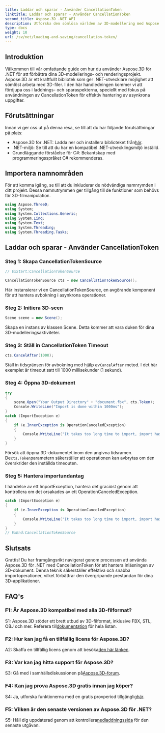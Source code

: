 ```yaml
---
title: Laddar och sparar - Använder CancellationToken
linktitle: Laddar och sparar - Använder CancellationToken
second_title: Aspose.3D .NET API
description: Utforska den sömlösa världen av 3D-modellering med Aspose.3D för .NET. Lär dig att ladda och spara 3D-dokument effektivt med CancellationToken.
type: docs
weight: 10
url: /sv/net/loading-and-saving/cancellation-token/
---
```

## Introduktion

Välkommen till vår omfattande guide om hur du använder Aspose.3D för .NET för att förbättra dina 3D-modellerings- och renderingsprojekt. Aspose.3D är ett kraftfullt bibliotek som ger .NET-utvecklare möjlighet att sömlöst arbeta med 3D-filer. I den här handledningen kommer vi att fördjupa oss i laddnings- och sparaspekterna, speciellt med fokus på användningen av CancellationToken för effektiv hantering av asynkrona uppgifter.

## Förutsättningar

Innan vi ger oss ut på denna resa, se till att du har följande förutsättningar på plats:

-  Aspose.3D för .NET: Ladda ner och installera biblioteket från[här](https://releases.aspose.com/3d/net/).
- .NET-miljö: Se till att du har en kompatibel .NET-utvecklingsmiljö inställd.
- Grundläggande förståelse för C#: Bekantskap med programmeringsspråket C# rekommenderas.

## Importera namnområden

För att komma igång, se till att du inkluderar de nödvändiga namnrymden i ditt projekt. Dessa namnutrymmen ger tillgång till de funktioner som behövs för 3D-filmanipulation.

```csharp
using Aspose.ThreeD;
using System;
using System.Collections.Generic;
using System.Linq;
using System.Text;
using System.Threading;
using System.Threading.Tasks;
```

## Laddar och sparar - Använder CancellationToken

### Steg 1: Skapa CancellationTokenSource

```csharp
// ExStart:CancellationTokenSource

CancellationTokenSource cts = new CancellationTokenSource();
```

Här instansierar vi en CancellationTokenSource, en avgörande komponent för att hantera avbokning i asynkrona operationer.

### Steg 2: Initiera 3D-scen

```csharp
Scene scene = new Scene();
```

Skapa en instans av klassen Scene. Detta kommer att vara duken för dina 3D-modelleringsaktiviteter.

### Steg 3: Ställ in CancellationToken Timeout

```csharp
cts.CancelAfter(1000);
```

 Ställ in tidsgränsen för avbokning med hjälp av`CancelAfter` metod. I det här exemplet är timeout satt till 1000 millisekunder (1 sekund).

### Steg 4: Öppna 3D-dokument

```csharp
try
{
    scene.Open("Your Output Directory" + "document.fbx", cts.Token);
    Console.WriteLine("Import is done within 1000ms");
}
catch (ImportException e)
{
    if (e.InnerException is OperationCanceledException)
    {
        Console.WriteLine("It takes too long time to import, import has been canceled.");
    }
}
```

 Försök att öppna 3D-dokumentet inom den angivna tidsramen. De`cts.Token`parametern säkerställer att operationen kan avbrytas om den överskrider den inställda timeouten.

### Steg 5: Hantera importundantag

I händelse av ett ImportException, hantera det graciöst genom att kontrollera om det orsakades av ett OperationCanceledException.

```csharp
catch (ImportException e)
{
    if (e.InnerException is OperationCanceledException)
    {
        Console.WriteLine("It takes too long time to import, import has been canceled.");
    }
}
// ExEnd:CancellationTokenSource
```

## Slutsats

Grattis! Du har framgångsrikt navigerat genom processen att använda Aspose.3D för .NET med CancellationToken för att hantera inläsningen av 3D-dokument. Denna teknik säkerställer effektiva och snabba importoperationer, vilket förbättrar den övergripande prestandan för dina 3D-applikationer.

## FAQ's

### F1: Är Aspose.3D kompatibel med alla 3D-filformat?

 S1: Aspose.3D stöder ett brett utbud av 3D-filformat, inklusive FBX, STL, OBJ och mer. Referera till[dokumentation](https://reference.aspose.com/3d/net/) för hela listan.

### F2: Hur kan jag få en tillfällig licens för Aspose.3D?

 A2: Skaffa en tillfällig licens genom att besöka[den här länken](https://purchase.aspose.com/temporary-license/).

### F3: Var kan jag hitta support för Aspose.3D?

 S3: Gå med i samhällsdiskussionen på[Aspose.3D-forum](https://forum.aspose.com/c/3d/18).

### F4: Kan jag prova Aspose.3D gratis innan jag köper?

 S4: Ja, utforska funktionerna med en gratis provperiod tillgänglig[här](https://releases.aspose.com/).

### F5: Vilken är den senaste versionen av Aspose.3D för .NET?

 S5: Håll dig uppdaterad genom att kontrollera[nedladdningssida](https://releases.aspose.com/3d/net/) för den senaste utgåvan.